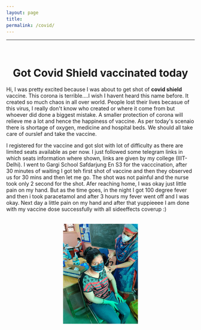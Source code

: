 ```yaml
---
layout: page
title: 
permalink: /covid/
---
```


---
<br />


# <center> Got Covid Shield vaccinated today </center>
<p>
Hi, I was pretty excited because I was about to get shot of <b> covid shield </b> vaccine. This corona is terrible....I wish I havent heard this name before. It created so much chaos in all over world. People lost their lives becasue of this virus, I really don't know who created or where it come from but whoever did done a biggest mistake. 
A smaller protection of corona will relieve me a lot and hence the happiness of vaccine. As per today's scenaio there is shortage of oxygen, medicine and hospital beds.
We should all take care of ourslef and take the vaccine.
</p>

<p>
  I registered for the vaccine and got slot with lot of difficulty as there are limited seats available as per now. I just followed some telegram links in which seats information where shown, links are given by my college (IIIT-Delhi).
 I went to Gargi School Safdarjung En S3 for the vacccination, after 30 minutes of waiting I got teh first shot of vaccine and then they observed us for 30 mins and then let me go. The shot was not painful and the nurse took only 2 second for the shot.
  Afer reaching home, I was okay just little pain on my hand. But as the time goes, in the night I got 100 degree fever and then i took paracetamol and after 3 hours my fever went off and I was okay.
 Next day a little pain on my hand and after that yuppieeee I am done with my vaccine dose successfully with all sideeffects coverup :)
  
  
  
  </p>

<p align="center">
  <br />  
  <img src="/img/covid.jpeg" width="200" alt="My cool logo"/>
</p>
